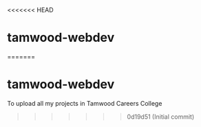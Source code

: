 <<<<<<< HEAD
# tamwood-webdev
=======
# tamwood-webdev
To upload all my projects in Tamwood Careers College 
>>>>>>> 0d19d51 (Initial commit)
